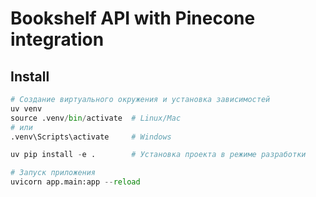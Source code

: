 # Bookshelf API with Pinecone integration

## Install

```py
# Создание виртуального окружения и установка зависимостей
uv venv
source .venv/bin/activate  # Linux/Mac
# или
.venv\Scripts\activate     # Windows

uv pip install -e .        # Установка проекта в режиме разработки

# Запуск приложения
uvicorn app.main:app --reload
```
